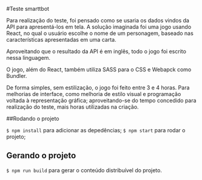 #Teste smarttbot

Para realização do teste, foi pensado como se usaria os dados vindos da API para apresentá-los em tela. A solução imaginada foi uma jogo usando React, no qual o usuário escolhe o nome de um personagem, baseado nas características apresentadas em uma carta.

Aproveitando que o resultado da API é em inglês, todo o jogo foi escrito nessa linguagem.

O jogo, além do React, também utiliza SASS para o CSS e Webapck como Bundler.

De forma simples, sem estilização, o jogo foi feito entre 3 e 4 horas. Para melhorias de interface, como melhoria de estilo visual e programação voltada à representação gráfica; aproveitando-se do tempo concedido para realização do teste, mais horas utilizadas na criação.

##Rodando o projeto

`$ npm install` para adicionar as depedências;
`$ npm start` para rodar o projeto;

## Gerando o projeto
`$ npm run build` para gerar o conteúdo distribuível do projeto.
